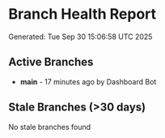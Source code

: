 # Branch Health Report
Generated: Tue Sep 30 15:06:58 UTC 2025

## Active Branches
- **main** - 17 minutes ago by Dashboard Bot

## Stale Branches (>30 days)
No stale branches found
